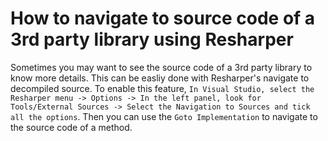 # How to navigate to source code of a 3rd party library using Resharper

Sometimes you may want to see the source code of a 3rd party library to know more details. This can be easliy done with Resharper's navigate to decompiled source. To enable this feature, `In Visual Studio, select the Resharper menu -> Options -> In the left panel, look for Tools/External Sources -> Select the Navigation to Sources and tick all the options`. Then you can use the `Goto Implementation` to navigate to the source code of a method.

